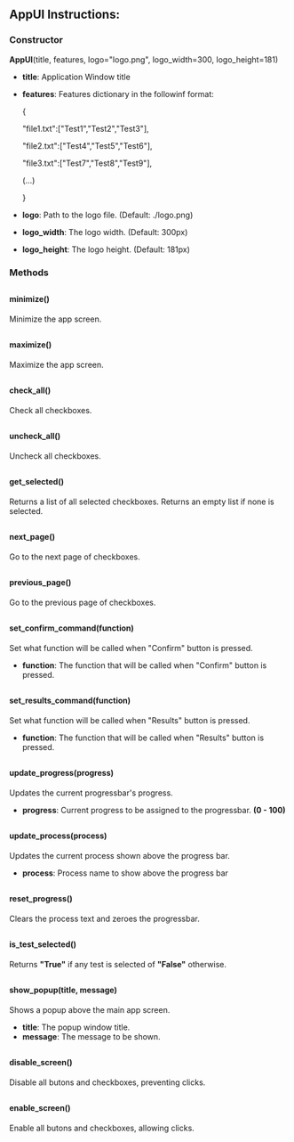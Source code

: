 

## AppUI Instructions:

  ### Constructor
**AppUI**(title, features, logo="logo.png", logo_width=300, logo_height=181)

- **title**: Application Window title

- **features**: Features dictionary in the followinf format:

    {

	"file1.txt":["Test1","Test2","Test3"],

	"file2.txt":["Test4","Test5","Test6"],

	"file3.txt":["Test7","Test8","Test9"],

	(...)

	}

- **logo**: Path to the logo file. (Default: ./logo.png)

- **logo_width**: The logo width. (Default: 300px)

- **logo_height**: The logo height. (Default: 181px)

  
### Methods

##
#### minimize()

Minimize the app screen.
##

#### maximize()
Maximize the app screen.
##

#### check_all()
Check all checkboxes.
##

#### uncheck_all()
Uncheck all checkboxes.
##

#### get_selected()
Returns a list of all selected checkboxes. Returns an empty list if none is selected.
##

#### next_page()
Go to the next page of checkboxes.
##

#### previous_page()
Go to the previous page of checkboxes.
##

#### set_confirm_command(function)
Set what function will be called when "Confirm" button is pressed.
 - **function**: The function that will be called when "Confirm" button is pressed.
##

#### set_results_command(function)
Set what function will be called when "Results" button is pressed.
 - **function**: The function that will be called when "Results" button is pressed.
##

#### update_progress(progress)
Updates the current progressbar's progress.
 - **progress**: Current progress to be assigned to the progressbar. **(0 - 100)**
##

#### update_process(process)
Updates the current process shown above the progress bar.
 - **process**: Process name to show above the progress bar
##

#### reset_progress()
Clears the process text and zeroes the progressbar.
##

#### is_test_selected()
Returns **"True"** if any test is selected of **"False"** otherwise.
##

#### show_popup(title, message)
Shows a popup above the main app screen.
 - **title**: The popup window title.
 - **message**: The message to be shown.
##

#### disable_screen()
Disable all butons and checkboxes, preventing clicks.
##


#### enable_screen()
Enable all butons and checkboxes, allowing clicks.


